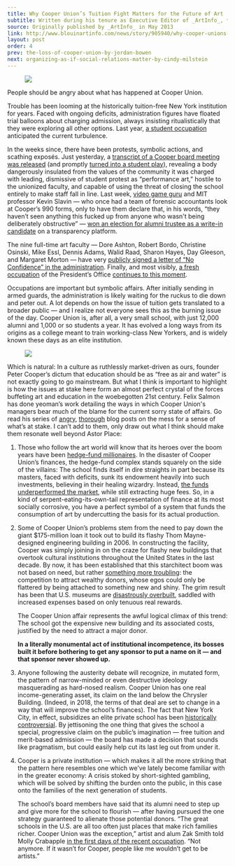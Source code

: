 ```yaml
---
title: Why Cooper Union’s Tuition Fight Matters for the Future of Art
subtitle: Written during his tenure as Executive Editor of _ArtInfo_, **Ben Davis** explains how tuition at Cooper will ripple through the art world.
source: Originally published by _ArtInfo_ in May 2013
link: http://www.blouinartinfo.com/news/story/905940/why-cooper-unions-tuition-fight-matters-for-the-future-of-art
layout: post
order: 4
prev: the-loss-of-cooper-union-by-jordan-bowen
next: organizing-as-if-social-relations-matter-by-cindy-milstein
---
```


<figure class="pull-right">
	<img src="{{site.baseurl}}/img/background/bharucha-puppet.jpg">
</figure>

People should be angry about what has happened at Cooper Union.

Trouble has been looming at the historically tuition-free New York institution for years. Faced with ongoing deficits, administration figures have floated trial balloons about charging admission, always insisting ritualistically that they were exploring all other options. Last year, [a student occupation](http://cityroom.blogs.nytimes.com/2012/12/10/cooper-union-students-end-occupation-of-suite-after-a-week/) anticipated the current turbulence. 

In the weeks since, there have been protests, symbolic actions, and scathing exposés. Just yesterday, a [transcript of a Cooper board meeting was released](http://blogs.villagevoice.com/runninscared/2013/05/cooper_union_secret_transcript.php) (and promptly [turned into a student play](http://blogs.villagevoice.com/runninscared/2013/05/cooper_union_students_perform_transcript.php)), revealing a body dangerously insulated from the values of the community it was charged with leading, dismissive of student protest as “performance art,” hostile to the unionized faculty, and capable of using the threat of closing the school entirely to make staff fall in line. Last week, [video game guru](http://www.ted.com/speakers/kevin_slavin.html) and MIT professor Kevin Slavin — who once had a team of forensic accountants look at Cooper’s 990 forms, only to have them declare that, in his words, “they haven’t seen anything this fucked up from anyone who wasn't being deliberately obstructive” — [won an election for alumni trustee as a write-in candidate](http://blogs.villagevoice.com/runninscared/2013/05/cooper_union_slavin_trustee.php) on a transparency platform.

The nine full-time art faculty — Dore Ashton, Robert Bordo, Christine Osinski, Mike Essl, Dennis Adams, Walid Raad, Sharon Hayes, Day Gleeson, and Margaret Morton — have very [publicly signed a letter of “No Confidence” in the administration](http://blogs.villagevoice.com/runninscared/2013/05/video_cooper_occupy.php). Finally, and most visibly, [a fresh occupation](http://cusos.org/) of the President’s Office [continues to this moment](http://galleristny.com/2013/05/cooper-occupation-enters-third-week-with-protestors-administration-at-impasse/).

Occupations are important but symbolic affairs. After initially sending in armed guards, the administration is likely waiting for the ruckus to die down and peter out. A lot depends on how the issue of tuition gets translated to a broader public — and I realize not everyone sees this as the burning issue of the day. Cooper Union is, after all, a very small school, with just 12,000 alumni and 1,000 or so students a year. It has evolved a long ways from its origins as a college meant to train working-class New Yorkers, and is widely known these days as an elite institution.

<figure>
	<img src="{{site.baseurl}}/img/background/fuck-tuition.jpg">
</figure>

Which is natural: In a culture as ruthlessly market-driven as ours, founder Peter Cooper’s dictum that education should be as “free as air and water” is not exactly going to go mainstream. But what I think is important to highlight is how the issues at stake here form an almost perfect crystal of the forces buffeting art and education in the woebegotten 21st century. Felix Salmon has done yeoman’s work detailing the ways in which Cooper Union's managers bear much of the blame for the current sorry state of affairs. Go read his series of [angry](http://blogs.reuters.com/felix-salmon/2013/05/11/are-cooper-unions-finances-fixable/), [thorough](http://blogs.reuters.com/felix-salmon/2013/05/19/cooper-unions-shameless-trustees/) blog posts on the mess for a sense of what’s at stake. I can’t add to them, only draw out what I think should make them resonate well beyond Astor Place:

<ol>
  <li><p>Those who follow the art world will know that its heroes over the boom years have been <a href="http://online.wsj.com/article/0,,SB111637649480736436,00.html">hedge-fund millionaires</a>. In the disaster of Cooper Union’s finances, the hedge-fund complex stands squarely on the side of the villains: The school finds itself in dire straights in part because its masters, faced with deficits, sunk its endowment heavily into such investments, believing in their healing wizardry. Instead, <a href="http://www.nytimes.com/2013/05/11/business/how-cooper-unions-endowment-failed-in-its-mission.html?pagewanted=all&amp;_r=0">the funds underperformed the market</a>, while still extracting huge fees. So, in a kind of serpent-eating-its-own-tail representation of finance at its most socially corrosive, you have a perfect symbol of a system that funds the consumption of art by undercutting the basis for its actual production.</p></li>
  <li><p>Some of Cooper Union’s problems stem from the need to pay down the giant $175-million loan it took out to build its flashy Thom Mayne-designed engineering building in 2006. In constructing the facility, Cooper was simply joining in on the craze for flashy new buildings that overtook cultural institutions throughout the United States in the last decade. By now, it has been established that this starchitect boom was not based on need, but rather <a href="http://www.blouinartinfo.com/news/story/25320/if-you-build-it-will-they-come">something more troubling</a>: the competition to attract wealthy donors, whose egos could only be flattered by being attached to something new and shiny. The grim result has been that U.S. museums are <a href="http://culturalpolicy.uchicago.edu/setinstone/pdf/setinstone.pdf">disastrously overbuilt</a>, saddled with increased expenses based on only tenuous real rewards.</p><p>The Cooper Union affair represents the awful logical climax of this trend: The school got the expensive new building and its associated costs, justified by the need to attract a major donor.</p><p><strong class="pull">In a literally monumental act of institutional incompetence, its bosses built it before bothering to get any sponsor to put a name on it — and that sponsor never showed up.</strong></p></li>
  <li><p>Anyone following the austerity debate will recognize, in mutated form, the pattern of narrow-minded or even destructive ideology masquerading as hard-nosed realism. Cooper Union has one real income-generating asset, its claim on the land below the Chrysler Building. (Indeed, in 2018, the terms of that deal are set to change in a way that will improve the school’s finances). The fact that New York City, in effect, subsidizes an elite private school has been <a href="http://www.brooklynrail.org/2011/12/local/why-cooper-union-matters">historically controversial</a>. By jettisoning the one thing that gives the school a special, progressive claim on the public’s imagination — free tuition and merit-based admission — the board has made a decision that sounds like pragmatism, but could easily help cut its last leg out from under it.</p></li>
  <li><p>Cooper is a private institution — which makes it all the more striking that the pattern here resembles one which we’ve lately become familiar with in the greater economy: A crisis stoked by short-sighted gambling, which will be solved by shifting the burden onto the public, in this case onto the families of the next generation of students.</p><p>The school’s board members have said that its alumni need to step up and give more for the school to flourish — after having pursued the one strategy guaranteed to alienate those potential donors. “The great schools in the U.S. are all too often just places that make rich families richer. Cooper Union was the exception,” artist and alum Zak Smith told Molly Crabapple <a href="http://www.vice.com/read/should-college-be-free-nyc-protestors-think-so">in the first days of the recent occupation</a>. “Not anymore. If it wasn’t for Cooper, people like me wouldn’t get to be artists.”</p></li>
</ol>